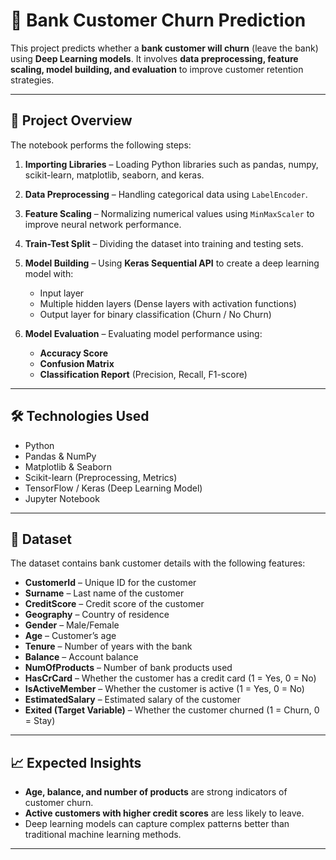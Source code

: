 # 🏦 Bank Customer Churn Prediction

This project predicts whether a **bank customer will churn** (leave the bank) using **Deep Learning models**.
It involves **data preprocessing, feature scaling, model building, and evaluation** to improve customer retention strategies.

---

## 🚀 Project Overview

The notebook performs the following steps:

1. **Importing Libraries** – Loading Python libraries such as pandas, numpy, scikit-learn, matplotlib, seaborn, and keras.
2. **Data Preprocessing** – Handling categorical data using `LabelEncoder`.
3. **Feature Scaling** – Normalizing numerical values using `MinMaxScaler` to improve neural network performance.
4. **Train-Test Split** – Dividing the dataset into training and testing sets.
5. **Model Building** – Using **Keras Sequential API** to create a deep learning model with:

   * Input layer
   * Multiple hidden layers (Dense layers with activation functions)
   * Output layer for binary classification (Churn / No Churn)
6. **Model Evaluation** – Evaluating model performance using:

   * **Accuracy Score**
   * **Confusion Matrix**
   * **Classification Report** (Precision, Recall, F1-score)

---

## 🛠️ Technologies Used

* Python
* Pandas & NumPy
* Matplotlib & Seaborn
* Scikit-learn (Preprocessing, Metrics)
* TensorFlow / Keras (Deep Learning Model)
* Jupyter Notebook

---

## 📂 Dataset

The dataset contains bank customer details with the following features:

* **CustomerId** – Unique ID for the customer
* **Surname** – Last name of the customer
* **CreditScore** – Credit score of the customer
* **Geography** – Country of residence
* **Gender** – Male/Female
* **Age** – Customer’s age
* **Tenure** – Number of years with the bank
* **Balance** – Account balance
* **NumOfProducts** – Number of bank products used
* **HasCrCard** – Whether the customer has a credit card (1 = Yes, 0 = No)
* **IsActiveMember** – Whether the customer is active (1 = Yes, 0 = No)
* **EstimatedSalary** – Estimated salary of the customer
* **Exited (Target Variable)** – Whether the customer churned (1 = Churn, 0 = Stay)

---

## 📈 Expected Insights

* **Age, balance, and number of products** are strong indicators of customer churn.
* **Active customers with higher credit scores** are less likely to leave.
* Deep learning models can capture complex patterns better than traditional machine learning methods.

---

